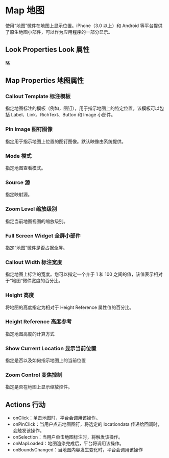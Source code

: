 # Map 地图
使用“地图”微件在地图上显示位置。iPhone（3.0 以上）和 Android 等平台提供了原生地图小部件，可以作为应用程序的一部分显示。

## Look Properties Look 属性
略

## Map Properties 地图属性
### Callout Template 标注模板
指定地图标注的模板（例如，图钉），用于指示地图上的特定位置。该模板可以包括 Label、Link、RichText、Button 和 Image 小部件。

### Pin Image 图钉图像
指定用于指示地图上位置的图钉图像。默认映像由系统提供。

### Mode 模式
指定地图查看模式。

### Source 源
指定映射源。

### Zoom Level 缩放级别
指定当前地图视图的缩放级别。

### Full Screen Widget 全屏小部件
指定“地图”微件是否占据全屏。

### Callout Width 标注宽度
指定地图上标注的宽度。您可以指定一个介于 1 和 100 之间的值，该值表示相对于“地图”微件宽度的百分比。

### Height 高度
将地图的高度指定为相对于 Height Reference 属性值的百分比。

### Height Reference 高度参考
指定地图高度的计算方式

### Show Current Location 显示当前位置
指定是否以及如何指示地图上的当前位置

### Zoom Control 变焦控制
指定是否在地图上显示缩放控件。

## Actions 行动
* onClick：单击地图时，平台会调用该操作。
* onPinClick：当用户点击地图图钉，将选定的 locationdata 传递给回调时，会触发该操作。
* onSelection：当用户单击地图标注时，将触发该操作。
* onMapLoaded：地图渲染完成后，平台将调用该操作。
* onBoundsChanged：当地图内容发生变化时，平台会调用该操作